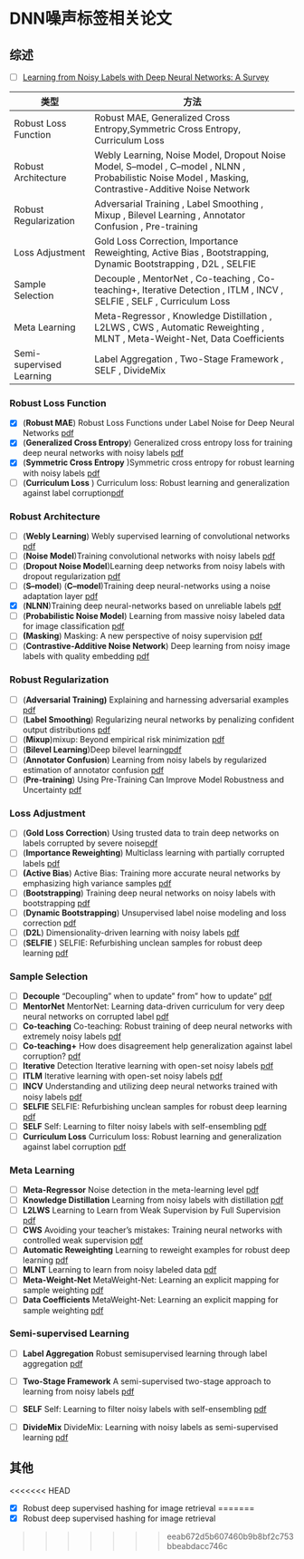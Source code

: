 # DNN噪声标签相关论文

## 综述

- [ ] [Learning from Noisy Labels with Deep Neural Networks: A Survey](http://www.researchgate.net/publication/343005449_Learning_from_Noisy_Labels_with_Deep_Neural_Networks_A_Survey)

| 类型                     | 方法                                                         |
| ------------------------ | ------------------------------------------------------------ |
| Robust Loss Function     | Robust MAE, Generalized Cross Entropy,Symmetric Cross Entropy, Curriculum Loss |
| Robust Architecture      | Webly Learning, Noise Model, Dropout Noise Model, S–model , C–model  , NLNN , Probabilistic Noise Model , Masking, Contrastive-Additive Noise Network |
| Robust Regularization    | Adversarial Training , Label Smoothing , Mixup , Bilevel Learning , Annotator Confusion , Pre-training |
| Loss Adjustment          | Gold Loss Correction, Importance Reweighting, Active Bias , Bootstrapping, Dynamic Bootstrapping , D2L , SELFIE |
| Sample Selection         | Decouple , MentorNet , Co-teaching , Co-teaching+, Iterative Detection , ITLM , INCV , SELFIE , SELF , Curriculum Loss |
| Meta Learning            | Meta-Regressor , Knowledge Distillation , L2LWS , CWS , Automatic Reweighting , MLNT , Meta-Weight-Net, Data Coefficients |
| Semi-supervised Learning | Label Aggregation , Two-Stage Framework , SELF , DivideMix   |

### Robust Loss Function

  - [x] (**Robust MAE**) Robust Loss Functions under Label Noise for Deep Neural Networks [pdf](http://arxiv.org/pdf/1712.09482)
  - [x] (**Generalized Cross Entropy**) Generalized cross entropy loss for training deep neural networks with noisy labels [pdf](http://arxiv.org/pdf/1805.07836)
  - [x] (**Symmetric Cross Entropy** )Symmetric cross entropy for robust learning with noisy labels [pdf](http://ieeexplore.ieee.org/document/9010653/)
  - [ ] (**Curriculum Loss** ) Curriculum loss: Robust learning and generalization against label corruption[pdf](http://arxiv.org/abs/1905.10045)

### Robust Architecture

- [ ] (**Webly Learning**) Webly supervised learning of convolutional networks  [pdf](https://arxiv.org/pdf/1505.01554.pdf)
- [ ] (**Noise Model**)Training convolutional networks with noisy labels [pdf](http://de.arxiv.org/pdf/1406.2080)
- [ ] (**Dropout Noise Model**)Learning deep networks from noisy labels with dropout regularization [pdf](https://arxiv.org/pdf/1705.03419.pdf)
- [ ] (**S–model**) (**C–model**)Training deep neural-networks using a noise adaptation layer [pdf](https://openreview.net/pdf?id=H12GRgcxg)
- [x] (**NLNN**)Training deep neural-networks based on unreliable labels [pdf](http://www.eng.biu.ac.il/goldbej/files/2012/05/icassp_2016_Alan.pdf)
- [ ] (**Probabilistic Noise Model**) Learning from massive noisy labeled data for image classification [pdf](http://www.ee.cuhk.edu.hk/~xgwang/papers/xiaoXYHWcvpr15.pdf)
- [ ] **(Masking**) Masking: A new perspective of noisy supervision [pdf](https://arxiv.org/abs/1805.08193)
- [ ] (**Contrastive-Additive Noise Network**) Deep learning from noisy image labels with quality embedding [pdf](https://arxiv.org/abs/1711.00583)

### Robust Regularization

- [ ] (**Adversarial Training)** Explaining and harnessing adversarial examples [pdf](https://arxiv.org/pdf/1412.6572.pdf) 
- [ ] (**Label Smoothing**) Regularizing neural networks by penalizing confident output distributions [pdf](https://arxiv.org/pdf/1701.06548.pdf)
- [ ] (**Mixup**)mixup: Beyond empirical risk minimization [pdf](https://arxiv.org/pdf/1710.09412.pdf)
- [ ] (**Bilevel Learning**)Deep bilevel learning[pdf](https://arxiv.org/pdf/1809.01465.pdf)
- [ ] (**Annotator Confusion**) Learning from noisy labels by regularized estimation of annotator confusion [pdf](https://ieeexplore.ieee.org/document/8953406/)
- [ ] (**Pre-training**) Using Pre-Training Can Improve Model Robustness and Uncertainty [pdf](https://arxiv.org/abs/1901.09960?context=cs.CV)

### Loss Adjustment

- [ ] (**Gold Loss Correction**) Using trusted data to train deep networks on labels corrupted by severe noise[pdf](http://arxiv.org/pdf/1802.05300)
- [ ] (**Importance Reweighting**) Multiclass learning with partially corrupted labels [pdf](https://ieeexplore.ieee.org/stamp/stamp.jsp?tp=&arnumber=7929355)
- [ ] **(Active Bias**) Active Bias: Training more accurate neural networks by emphasizing high variance  samples [pdf](https://arxiv.org/abs/1704.07433?context=cs.LG)
- [ ] (**Bootstrapping**) Training deep neural networks on noisy labels with bootstrapping [pdf](http://de.arxiv.org/pdf/1412.6596)
- [ ] (**Dynamic Bootstrapping**) Unsupervised label noise modeling and loss correction [pdf](https://arxiv.org/abs/1904.11238v1)
- [ ] (**D2L**) Dimensionality-driven learning with noisy labels [pdf](http://arxiv.org/pdf/1806.02612)
- [ ] (**SELFIE** ) SELFIE: Refurbishing unclean samples for robust deep learning [pdf](https://www.researchgate.net/publication/332779371_SELFIE_Refurbishing_Unclean_Samples_for_Robust_Deep_Learning)

### Sample Selection

- [ ] **Decouple** “Decoupling” when to update” from” how to update”  [pdf](https://arxiv.org/abs/1706.02613)
- [ ] **MentorNet** MentorNet: Learning data-driven curriculum for very deep neural networks on  corrupted label  [pdf](https://arxiv.org/pdf/1712.05055v2.pdf)
- [ ] **Co-teaching** Co-teaching: Robust training of deep neural networks with extremely noisy labels [pdf](https://arxiv.org/abs/1804.06872)
- [ ] **Co-teaching+** How does disagreement help generalization against label corruption?  [pdf](https://arxiv.org/abs/1901.04215)
- [ ] **Iterative** Detection Iterative learning with open-set noisy labels  [pdf](https://arxiv.org/abs/1804.00092)
- [ ] **ITLM**  Iterative learning with open-set noisy labels [pdf](https://arxiv.org/abs/1804.00092)
- [ ] **INCV** Understanding and utilizing deep neural networks trained with noisy labels  [pdf](https://arxiv.org/abs/1905.05040)
- [ ] **SELFIE**  SELFIE: Refurbishing unclean samples for robust deep learning [pdf](http://proceedings.mlr.press/v97/song19b/song19b.pdf)
- [ ] **SELF** Self: Learning to filter noisy labels with self-ensembling [pdf](http://arxiv.org/abs/1910.01842v1) 
- [ ] **Curriculum Loss** Curriculum loss: Robust learning and generalization against label corruption [pdf](https://arxiv.org/abs/1905.10045)

### Meta Learning

- [ ] **Meta-Regressor** Noise detection in the meta-learning level [pdf](https://dl.acm.org/doi/10.1016/j.neucom.2014.12.100)
- [ ] **Knowledge Distillation** Learning from noisy labels with distillation [pdf](https://arxiv.org/abs/1703.02391)
- [ ] **L2LWS** Learning to Learn from Weak Supervision by Full Supervision [pdf](https://arxiv.org/abs/1711.11383)
- [ ] **CWS** Avoiding your teacher’s mistakes: Training neural networks with controlled weak supervision [pdf](https://arxiv.org/abs/1711.00313)
- [ ] **Automatic Reweighting**  Learning to reweight examples for robust deep learning [pdf](https://arxiv.org/abs/1711.00313)
- [ ] **MLNT** Learning to learn from noisy labeled data [pdf](https://arxiv.org/pdf/1812.05214.pdf)
- [ ] **Meta-Weight-Net** MetaWeight-Net: Learning an explicit mapping for sample weighting [pdf](https://arxiv.org/abs/1902.07379)
- [ ] **Data Coefficients** MetaWeight-Net: Learning an explicit mapping for sample weighting [pdf](https://arxiv.org/abs/1902.07379)

### Semi-supervised Learning

- [ ] **Label Aggregation** Robust semisupervised learning through label aggregation [pdf](http://zhongwen.ai/pdf/ROSSEL.pdf) 
- [ ] **Two-Stage Framework** A semi-supervised two-stage approach to learning from noisy labels [pdf](http://arxiv.org/pdf/1802.02679)
- [ ] **SELF** Self: Learning to filter noisy labels with self-ensembling [pdf](https://arxiv.org/abs/1910.01842v1)
- [ ] **DivideMix** DivideMix: Learning with noisy labels as semi-supervised learning [pdf](http://arxiv.org/abs/2002.07394?context=cs.CV)



## 其他

<<<<<<< HEAD
- [x] Robust deep supervised hashing for image retrieval
=======
- [x] Robust deep supervised hashing for image retrieval
>>>>>>> eeab672d5b607460b9b8bf2c753bbeabdacc746c
